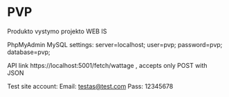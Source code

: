 # PVP
Produkto vystymo projekto WEB IS

PhpMyAdmin MySQL settings: server=localhost; user=pvp; password=pvp; database=pvp;


API link https://localhost:5001/fetch/wattage , accepts only POST with JSON

Test site account:
Email: testas@test.com
Pass: 12345678
